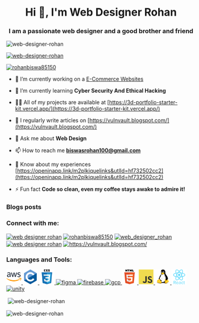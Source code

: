 <h1 align="center">Hi 👋, I'm Web Designer Rohan</h1>
<h3 align="center">I am a passionate web designer and a good brother and friend</h3>

<p align="left"> <img src="https://komarev.com/ghpvc/?username=web-designer-rohan&label=Profile%20views&color=0e75b6&style=flat" alt="web-designer-rohan" /> </p>

<p align="left"> <a href="https://github.com/ryo-ma/github-profile-trophy"><img src="https://github-profile-trophy.vercel.app/?username=web-designer-rohan" alt="web-designer-rohan" /></a> </p>

<p align="left"> <a href="https://twitter.com/rohanbiswa85150" target="blank"><img src="https://img.shields.io/twitter/follow/rohanbiswa85150?logo=twitter&style=for-the-badge" alt="rohanbiswa85150" /></a> </p>

- 🔭 I’m currently working on a [E-Commerce Websites](https://themewagon.github.io/organic/)

- 🌱 I’m currently learning **Cyber Security And Ethical Hacking**

- 👨‍💻 All of my projects are available at [https://3d-portfolio-starter-kit.vercel.app/](https://3d-portfolio-starter-kit.vercel.app/)

- 📝 I regularly write articles on [https://vulnvault.blogspot.com/](https://vulnvault.blogspot.com/)

- 💬 Ask me about **Web Design**

- 📫 How to reach me **biswasrohan100@gmail.com**

- 📄 Know about my experiences [https://openinapp.link/m2plkiquelinks&utlId=hf732502cc2](https://openinapp.link/m2plkiquelinks&utlId=hf732502cc2)

- ⚡ Fun fact **Code so clean, even my coffee stays awake to admire it!**

### Blogs posts
<!-- BLOG-POST-LIST:START -->
<!-- BLOG-POST-LIST:END -->

<h3 align="left">Connect with me:</h3>
<p align="left">
<a href="https://codepen.io/web designer rohan" target="blank"><img align="center" src="https://raw.githubusercontent.com/rahuldkjain/github-profile-readme-generator/master/src/images/icons/Social/codepen.svg" alt="web designer rohan" height="30" width="40" /></a>
<a href="https://twitter.com/rohanbiswa85150" target="blank"><img align="center" src="https://raw.githubusercontent.com/rahuldkjain/github-profile-readme-generator/master/src/images/icons/Social/twitter.svg" alt="rohanbiswa85150" height="30" width="40" /></a>
<a href="https://instagram.com/web_designer_rohan" target="blank"><img align="center" src="https://raw.githubusercontent.com/rahuldkjain/github-profile-readme-generator/master/src/images/icons/Social/instagram.svg" alt="web_designer_rohan" height="30" width="40" /></a>
<a href="https://www.youtube.com/c/web designer rohan" target="blank"><img align="center" src="https://raw.githubusercontent.com/rahuldkjain/github-profile-readme-generator/master/src/images/icons/Social/youtube.svg" alt="web designer rohan" height="30" width="40" /></a>
<a href="/https://vulnvault.blogspot.com/" target="blank"><img align="center" src="https://raw.githubusercontent.com/rahuldkjain/github-profile-readme-generator/master/src/images/icons/Social/rss.svg" alt="https://vulnvault.blogspot.com/" height="30" width="40" /></a>
</p>

<h3 align="left">Languages and Tools:</h3>
<p align="left"> <a href="https://aws.amazon.com" target="_blank" rel="noreferrer"> <img src="https://raw.githubusercontent.com/devicons/devicon/master/icons/amazonwebservices/amazonwebservices-original-wordmark.svg" alt="aws" width="40" height="40"/> </a> <a href="https://www.cprogramming.com/" target="_blank" rel="noreferrer"> <img src="https://raw.githubusercontent.com/devicons/devicon/master/icons/c/c-original.svg" alt="c" width="40" height="40"/> </a> <a href="https://www.w3schools.com/css/" target="_blank" rel="noreferrer"> <img src="https://raw.githubusercontent.com/devicons/devicon/master/icons/css3/css3-original-wordmark.svg" alt="css3" width="40" height="40"/> </a> <a href="https://www.figma.com/" target="_blank" rel="noreferrer"> <img src="https://www.vectorlogo.zone/logos/figma/figma-icon.svg" alt="figma" width="40" height="40"/> </a> <a href="https://firebase.google.com/" target="_blank" rel="noreferrer"> <img src="https://www.vectorlogo.zone/logos/firebase/firebase-icon.svg" alt="firebase" width="40" height="40"/> </a> <a href="https://cloud.google.com" target="_blank" rel="noreferrer"> <img src="https://www.vectorlogo.zone/logos/google_cloud/google_cloud-icon.svg" alt="gcp" width="40" height="40"/> </a> <a href="https://www.w3.org/html/" target="_blank" rel="noreferrer"> <img src="https://raw.githubusercontent.com/devicons/devicon/master/icons/html5/html5-original-wordmark.svg" alt="html5" width="40" height="40"/> </a> <a href="https://developer.mozilla.org/en-US/docs/Web/JavaScript" target="_blank" rel="noreferrer"> <img src="https://raw.githubusercontent.com/devicons/devicon/master/icons/javascript/javascript-original.svg" alt="javascript" width="40" height="40"/> </a> <a href="https://www.linux.org/" target="_blank" rel="noreferrer"> <img src="https://raw.githubusercontent.com/devicons/devicon/master/icons/linux/linux-original.svg" alt="linux" width="40" height="40"/> </a> <a href="https://reactjs.org/" target="_blank" rel="noreferrer"> <img src="https://raw.githubusercontent.com/devicons/devicon/master/icons/react/react-original-wordmark.svg" alt="react" width="40" height="40"/> </a> <a href="https://unity.com/" target="_blank" rel="noreferrer"> <img src="https://www.vectorlogo.zone/logos/unity3d/unity3d-icon.svg" alt="unity" width="40" height="40"/> </a> </p>

<p>&nbsp;<img align="center" src="https://github-readme-stats.vercel.app/api?username=web-designer-rohan&show_icons=true&locale=en" alt="web-designer-rohan" /></p>

<p><img align="center" src="https://github-readme-streak-stats.herokuapp.com/?user=web-designer-rohan&" alt="web-designer-rohan" /></p>
